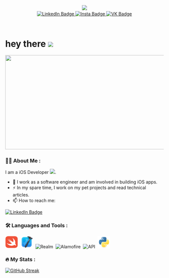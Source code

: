 <div id="header" align="center">
  <img src="https://media.giphy.com/media/M9gbBd9nbDrOTu1Mqx/giphy.gif" width="100"/>
</div>

<div id="badges" align=center>
  <a href="https://www.linkedin.com/in/khusein-pakhaev-85b84327a/">
    <img src="https://img.shields.io/badge/LinkedIn-blue?style=for-the-badge&logo=linkedin&logoColor=white" alt="LinkedIn Badge"/>
  </a>

  <a href="https://www.instagram.com/pakhaev_95/">
    <img src="https://img.shields.io/badge/instagram-orange?style=for-the-badge&logo=instagram&logoColor=white" alt="Insta Badge"/>
  </a>

  <a href="https://vk.com/pakhaev/">
    <img src="https://img.shields.io/badge/vk-blue?style=for-the-badge&logo=vk&logoColor=white" alt="VK Badge"/>
  </a>
</div>

<p align=center>
  <img src="https://komarev.com/ghpvc/?username=pakhaev&style=flat-square&color=blue" alt=""/>
</p>
<h1>
  hey there
  <img src="https://media.giphy.com/media/hvRJCLFzcasrR4ia7z/giphy.gif" width="30px"/>
</h1>

<div align="center">
  <img src="https://media.giphy.com/media/dWesBcTLavkZuG35MI/giphy.gif" width="600" height="300"/>
</div>

### :man_technologist: About Me :

I am a iOS Developer <img src="https://media.giphy.com/media/WUlplcMpOCEmTGBtBW/giphy.gif" width="30">.
- :telescope: I work as a software engineer and am involved in building iOS apps.
- :zap: In my spare time, I work on my pet projects and read technical articles.
- :mailbox: How to reach me: 
<a href="https://www.linkedin.com/in/khusein-pakhaev-85b84327a/">
    <img src="https://img.shields.io/badge/LinkedIn-blue?style=for-the-badge&logo=linkedin&logoColor=white" alt="LinkedIn Badge"/>
  </a>

### :hammer_and_wrench: Languages and Tools :
<div>
    <img src="https://github.com/devicons/devicon/blob/master/icons/swift/swift-original.svg" title="Swift" alt="Swift" width="40" height="40"/>&nbsp;
    <img src="https://github.com/devicons/devicon/blob/master/icons/xcode/xcode-original.svg" title="Xcode" alt="Xcode" width="40" height="40"/>&nbsp;
    <img src="https://www.svgrepo.com/show/354265/realm.svg" title="Realm" alt="Realm" width="40" height="40"/>&nbsp;
    <img src="https://avatars.githubusercontent.com/u/7774181?s=280&v=4" title="Alamofire" alt="Alamofire" width="40" height="40"/>&nbsp;
    <img src="https://icons.veryicon.com/png/o/education-technology/internet-blue-line-icon/api-interface.png" title="API" alt="API" width="40" height="40"/>&nbsp;
    <img src="https://github.com/devicons/devicon/blob/master/icons/python/python-original.svg" title="Python" alt="Python" width="40" height="40"/>&nbsp;

</div>


### :fire: My Stats :
[![GitHub Streak](http://github-readme-streak-stats.herokuapp.com?user=pakhaev&theme=dark&background=000000)](https://git.io/streak-stats)

<!-- [![Top Langs](https://github-readme-stats.vercel.app/api/top-langs/?username=pakhaev&layout=compact&theme=vision-friendly-dark)](https://github.com/anuraghazra/github-readme-stats) -->


